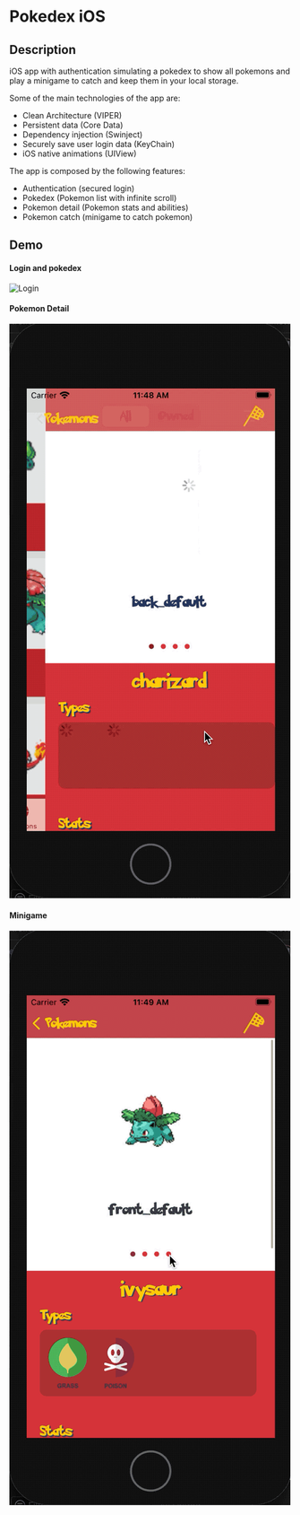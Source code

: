 # Pokedex iOS

## Description

iOS app with authentication simulating a pokedex to show all pokemons and play a minigame to catch and keep them in your local storage.

Some of the main technologies of the app are:

- Clean Architecture (VIPER)
- Persistent data (Core Data)
- Dependency injection (Swinject)
- Securely save user login data (KeyChain)
- iOS native animations (UIView)

The app is composed by the following features:

- Authentication (secured login)
- Pokedex (Pokemon list with infinite scroll)
- Pokemon detail (Pokemon stats and abilities)
- Pokemon catch (minigame to catch pokemon)

## Demo
#### Login and pokedex
![Login](https://github.com/carlosrecinos/pokedex_iOS/blob/master/demo/login_list_gif.gif?raw=true)

#### Pokemon Detail
![Detail](https://github.com/carlosrecinos/pokedex_iOS/blob/master/demo/detail_gif.gif?raw=true)

#### Minigame 
![Game](https://github.com/carlosrecinos/pokedex_iOS/blob/master/demo/game_gif.gif?raw=true)


